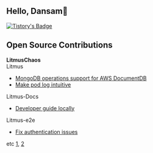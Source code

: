 ## Hello, Dansam👋
[![Tistory's Badge](https://github-readme-tistory-card.vercel.app/api/badge?name=Tistory)](https://dduddududu.tistory.com/)

## Open Source Contributions

**LitmusChaos**  
Litmus
- [MongoDB operations support for AWS DocumentDB](https://github.com/litmuschaos/litmus/pull/4886)
- [Make pod log intuitive](https://github.com/litmuschaos/litmus/pull/4926)

Litmus-Docs
- [Developer guide locally](https://github.com/litmuschaos/litmus-docs/pull/282)

Litmus-e2e
- [Fix authentication issues](https://github.com/litmuschaos/litmus-e2e/pull/411)

etc [1](https://github.com/litmuschaos/litmus/pull/4866), [2](https://github.com/litmuschaos/litmus/pull/4905)
